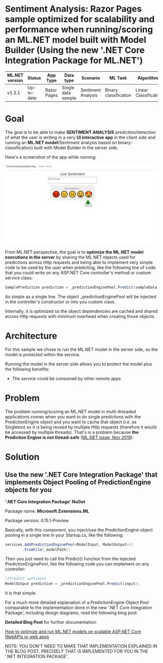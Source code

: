 

# Sentiment Analysis: Razor Pages sample optimized for scalability and performance when running/scoring an ML.NET model built with Model Builder (Using the new '.NET Core Integration Package for ML.NET')


| ML.NET version | Status                        | App Type    | Data type | Scenario            | ML Task                   | Algorithms                  |
|----------------|-------------------------------|-------------|-----------|---------------------|---------------------------|-----------------------------|
| v1.3.1           | Up-to-date | Razor Pages | Single data sample | Sentiment Analysis | Binary classification | Linear Classification |

# Goal

The goal is to be able to make **SENTIMENT ANALYSIS** prediction/detection of what the user is writing in a very **UI interactive app** in the client side and running an **ML.NET model**(Sentiment analysis based on binary-classification) built with Model Builder in the server side.

Here's a screenshot of the app while running:

![Blazor App running](./Images/app.png)

From ML.NET perspective, the goal is to **optimize the ML.NET model executions in the server** by sharing the ML.NET objects used for predictions across Http requests and being able to implement very simple code to be used by the user when predicting, like the following line of code that you could write on any ASP.NET Core controller's method or custom service class:

```csharp
SamplePrediction prediction = _predictionEnginePool.Predict(sampleData);
```

As simple as a single line. The object _predictionEnginePool will be injected in the controller's constructor or into you custom class. 

Internally, it is optimized so the object dependencies are cached and shared across Http requests with minimum overhead when creating those objects.

# Architecture

For this sample we chose to run the ML.NET model in the server side, so the model is protected within the service. 

Running the model in the server side allows you to protect the model plus the following benefits:

- The service could be consumed by other remote apps

# Problem

The problem running/scoring an ML.NET model in multi-threaded applications comes when you want to do single predictions with the PredictionEngine object and you want to cache that object (i.e. as Singleton) so it is being reused by multiple Http requests (therefore it would be accessed by multiple threads). That's is a problem because **the Prediction Engine is not thread-safe** ([ML.NET issue, Nov 2018](https://github.com/dotnet/machinelearning/issues/1718)).

# Solution

## Use the new '.NET Core Integration Package' that implements Object Pooling of PredictionEngine objects for you 

**'.NET Core Integration Package' NuGet**

Package name: **Microsoft.Extensions.ML**

Package version: 0.15.1-Preview 

Basically, with this component, you inject/use the PredictionEngine object pooling in a single line in your Startup.cs, like the following:

```csharp
services.AddPredictionEnginePool<ModelInput, ModelOutput>()
        .FromFile(_modelPath);
```

Then you just need to call the Predict() function from the injected PredictionEnginePool, like the following code you can implement on any controller:

```csharp
//Predict sentiment
ModelOutput prediction = _predictionEnginePool.Predict(input);
```

It is that simple.

For a much more detailed explanation of a PredictionEngine Object Pool comparable to the implementation done in the new '.NET Core Integration Package', including design diagrams, read the following blog post:

**Detailed Blog Post** for further documentation:

[How to optimize and run ML.NET models on scalable ASP.NET Core WebAPIs or web apps](https://devblogs.microsoft.com/cesardelatorre/how-to-optimize-and-run-ml-net-models-on-scalable-asp-net-core-webapis-or-web-apps/)

NOTE: YOU DON'T NEED TO MAKE THAT IMPLEMENTATION EXPLAINED IN THE BLOG POST.
PRECISELY THAT IS IMPLEMENTED FOR YOU IN THE '.NET INTEGRATION PACKAGE'.